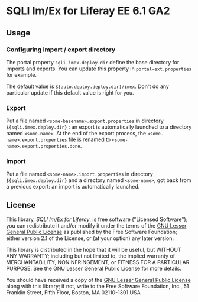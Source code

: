 SQLI Im/Ex for Liferay EE 6.1 GA2
=================================

Usage
-----

### Configuring import / export directory

The portal property `sqli.imex.deploy.dir` define the base directory for imports 
and exports. You can update this property in `portal-ext.properties` for example.

The default value is `${auto.deploy.deploy.dir}/imex`. Don't do any particular
update if this default value is right for you.

### Export

Put a file named `<some-basename>.export.properties` in directory 
`${sqli.imex.deploy.dir}` : an export is automatically launched to a directory 
named `<some-name>`.
At the end of the export process, the `<some-name>.export.properties` file is 
renamed to `<some-name>.export.properties.done`.

### Import 

Put a file named `<some-name>.import.properties` in directory 
`${sqli.imex.deploy.dir}` and a directory named `<some-name>`, got back from a 
previous export: an import is automatically launched.

License
-------
This library, *SQLI Im/Ex for Liferay*, is free software ("Licensed
Software"); you can redistribute it and/or modify it under the terms of the [GNU
Lesser General Public License](http://www.gnu.org/licenses/lgpl-2.1.html) as
published by the Free Software Foundation; either version 2.1 of the License, or
(at your option) any later version.

This library is distributed in the hope that it will be useful, but WITHOUT ANY
WARRANTY; including but not limited to, the implied warranty of MERCHANTABILITY,
NONINFRINGEMENT, or FITNESS FOR A PARTICULAR PURPOSE. See the GNU Lesser General
Public License for more details.

You should have received a copy of the [GNU Lesser General Public
License](http://www.gnu.org/licenses/lgpl-2.1.html) along with this library; if
not, write to the Free Software Foundation, Inc., 51 Franklin Street, Fifth
Floor, Boston, MA 02110-1301 USA